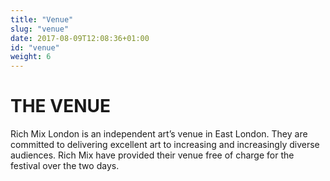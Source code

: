 ```yaml
---
title: "Venue"
slug: "venue"
date: 2017-08-09T12:08:36+01:00
id: "venue"
weight: 6
---
```


# THE VENUE

Rich Mix London is an independent art’s venue in East London. They are committed to delivering excellent art to increasing and increasingly diverse audiences. Rich Mix have provided their venue free of charge for the festival over the two days.
